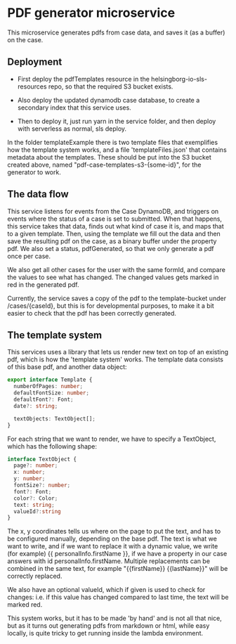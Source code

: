 # PDF generator microservice

This microservice generates pdfs from case data, and saves it (as a buffer) on the case. 

## Deployment
- First deploy the pdfTemplates resource in the helsingborg-io-sls-resources repo, so that the required S3 bucket exists. 

- Also deploy the updated dynamodb case database, to create a secondary index that this service uses. 

- Then to deploy it, just run yarn in the service folder, and then deploy with serverless as normal, sls deploy. 

In the folder templateExample there is two template files that exemplifies how the template system works, and a file 'templateFiles.json' that contains metadata about the templates. These should be put into the S3 bucket created above, named "pdf-case-templates-s3-{some-id}", for the generator to work. 

## The data flow

This service listens for events from the Case DynamoDB, and triggers on events where the status of a case is set to submitted. When that happens, this service takes that data, finds out what kind of case it is, and maps that to a given template. Then, using the template we fill out the data and then save the resulting pdf on the case, as a binary buffer under the property pdf. We also set a status, pdfGenerated, so that we only generate a pdf once per case. 

We also get all other cases for the user with the same formId, and compare the values to see what has changed. The changed values gets marked in red in the generated pdf. 

Currently, the service saves a copy of the pdf to the template-bucket under /cases/{caseId}, but this is for developmental purposes, to make it a bit easier to check that the pdf has been correctly generated. 


## The template system

This services uses a library that lets us render new text on top of an existing pdf, which is how the 'template system' works. The template data consists of this base pdf, and another data object: 
```typescript
export interface Template {
  numberOfPages: number;
  defaultFontSize: number;
  defaultFont?: Font;
  date?: string;

  textObjects: TextObject[];
}
```
For each string that we want to render, we have to specify a TextObject, which has the following shape: 
```typescript
interface TextObject {
  page?: number;
  x: number;
  y: number;
  fontSize?: number;
  font?: Font;
  color?: Color;
  text: string;
  valueId?:string
}
```
The x, y coordinates tells us where on the page to put the text, and has to be configured manually, depending on the base pdf. 
The text is what we want to write, and if we want to replace it with a dynamic value, we write (for example) {{ personalInfo.firstName }}, if we have a property in our case answers with id personalInfo.firstName. Multiple replacements can be combined in the same text, for example "{{firstName}} {{lastName}}" will be correctly replaced. 

We also have an optional valueId, which if given is used to check for changes: i.e. if this value has changed compared to last time, the text will be marked red. 

This system works, but it has to be made 'by hand' and is not all that nice, but as it turns out generating pdfs from markdown or html, while easy locally, is quite tricky to get running inside the lambda environment. 